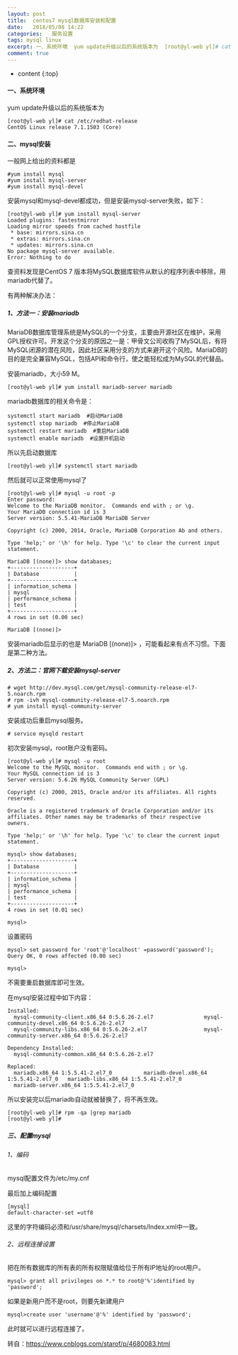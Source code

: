 ```yaml
---
layout: post
title:  centos7 mysql数据库安装和配置
date:   2018/05/08 14:22
categories:   服务设置
tags: mysql linux 
excerpt: 一、系统环境  yum update升级以后的系统版本为  [root@yl-web yl]# cat /etc/redhat-release  CentOS Linux release 7.1.1503 (Core)    二、mysql安装  一般网上给出的资料都是  #yum install mysql #yum install mysql-server #yum install mysql
comment: true
---
```

* content
{:top}

<h4>一、系统环境</h4>

yum update升级以后的系统版本为

<pre class="line-numbers prism-highlight" data-start="1"><code class="language-shell">[root@yl-web yl]# cat /etc/redhat-release 
CentOS Linux release 7.1.1503 (Core) 
</code></pre>

<h4>二、mysql安装</h4>

一般网上给出的资料都是

<pre class="line-numbers prism-highlight" data-start="1"><code class="language-null">#yum install mysql
#yum install mysql-server
#yum install mysql-devel
</code></pre>

安装mysql和mysql-devel都成功，但是安装mysql-server失败，如下：

<pre class="line-numbers prism-highlight" data-start="1"><code class="language-null">[root@yl-web yl]# yum install mysql-server
Loaded plugins: fastestmirror
Loading mirror speeds from cached hostfile
 * base: mirrors.sina.cn
 * extras: mirrors.sina.cn
 * updates: mirrors.sina.cn
No package mysql-server available.
Error: Nothing to do
</code></pre>

查资料发现是CentOS 7 版本将MySQL数据库软件从默认的程序列表中移除，用mariadb代替了。

有两种解决办法：

<h5>1、方法一：安装mariadb</h5>

MariaDB数据库管理系统是MySQL的一个分支，主要由开源社区在维护，采用GPL授权许可。开发这个分支的原因之一是：甲骨文公司收购了MySQL后，有将MySQL闭源的潜在风险，因此社区采用分支的方式来避开这个风险。MariaDB的目的是完全兼容MySQL，包括API和命令行，使之能轻松成为MySQL的代替品。

安装mariadb，大小59 M。

<pre class="line-numbers prism-highlight" data-start="1"><code class="language-null">[root@yl-web yl]# yum install mariadb-server mariadb 
</code></pre>

mariadb数据库的相关命令是：

<pre class="line-numbers prism-highlight" data-start="1"><code class="language-null">systemctl start mariadb  #启动MariaDB
systemctl stop mariadb  #停止MariaDB
systemctl restart mariadb  #重启MariaDB
systemctl enable mariadb  #设置开机启动
</code></pre>

所以先启动数据库

<pre class="line-numbers prism-highlight" data-start="1"><code class="language-null">[root@yl-web yl]# systemctl start mariadb
</code></pre>

然后就可以正常使用mysql了

<pre class="line-numbers prism-highlight" data-start="1"><code class="language-null">[root@yl-web yl]# mysql -u root -p
Enter password: 
Welcome to the MariaDB monitor.  Commands end with ; or \g.
Your MariaDB connection id is 3
Server version: 5.5.41-MariaDB MariaDB Server

Copyright (c) 2000, 2014, Oracle, MariaDB Corporation Ab and others.

Type 'help;' or '\h' for help. Type '\c' to clear the current input statement.

MariaDB [(none)]&gt; show databases;
+--------------------+
| Database           |
+--------------------+
| information_schema |
| mysql              |
| performance_schema |
| test               |
+--------------------+
4 rows in set (0.00 sec)

MariaDB [(none)]&gt; 
</code></pre>

安装mariadb后显示的也是 MariaDB [(none)]> ，可能看起来有点不习惯。下面是第二种方法。

<h5>2、方法二：官网下载安装mysql-server</h5>

<pre class="line-numbers prism-highlight" data-start="1"><code class="language-null"># wget http://dev.mysql.com/get/mysql-community-release-el7-5.noarch.rpm
# rpm -ivh mysql-community-release-el7-5.noarch.rpm
# yum install mysql-community-server
</code></pre>

安装成功后重启mysql服务。

<pre class="line-numbers prism-highlight" data-start="1"><code class="language-null"># service mysqld restart
</code></pre>

初次安装mysql，root账户没有密码。

<pre class="line-numbers prism-highlight" data-start="1"><code class="language-null">[root@yl-web yl]# mysql -u root 
Welcome to the MySQL monitor.  Commands end with ; or \g.
Your MySQL connection id is 3
Server version: 5.6.26 MySQL Community Server (GPL)

Copyright (c) 2000, 2015, Oracle and/or its affiliates. All rights reserved.

Oracle is a registered trademark of Oracle Corporation and/or its
affiliates. Other names may be trademarks of their respective
owners.

Type 'help;' or '\h' for help. Type '\c' to clear the current input statement.

mysql&gt; show databases;
+--------------------+
| Database           |
+--------------------+
| information_schema |
| mysql              |
| performance_schema |
| test               |
+--------------------+
4 rows in set (0.01 sec)

mysql&gt; 
</code></pre>

设置密码

<pre class="line-numbers prism-highlight" data-start="1"><code class="language-null">mysql&gt; set password for 'root'@'localhost' =password('password');
Query OK, 0 rows affected (0.00 sec)

mysql&gt; 
</code></pre>

不需要重启数据库即可生效。

在mysql安装过程中如下内容：

<pre class="line-numbers prism-highlight" data-start="1"><code class="language-null">Installed:
  mysql-community-client.x86_64 0:5.6.26-2.el7                mysql-community-devel.x86_64 0:5.6.26-2.el7                
  mysql-community-libs.x86_64 0:5.6.26-2.el7                  mysql-community-server.x86_64 0:5.6.26-2.el7               

Dependency Installed:
  mysql-community-common.x86_64 0:5.6.26-2.el7                                                                            

Replaced:
  mariadb.x86_64 1:5.5.41-2.el7_0          mariadb-devel.x86_64 1:5.5.41-2.el7_0   mariadb-libs.x86_64 1:5.5.41-2.el7_0  
  mariadb-server.x86_64 1:5.5.41-2.el7_0  
</code></pre>

所以安装完以后mariadb自动就被替换了，将不再生效。

<pre class="line-numbers prism-highlight" data-start="1"><code class="language-null">[root@yl-web yl]# rpm -qa |grep mariadb
[root@yl-web yl]# 
</code></pre>

<h5>三、配置mysql</h5>

<h6>1、编码</h6>

mysql配置文件为/etc/my.cnf

最后加上编码配置

<pre class="line-numbers prism-highlight" data-start="1"><code class="language-null">[mysql]
default-character-set =utf8
</code></pre>

这里的字符编码必须和/usr/share/mysql/charsets/Index.xml中一致。

<h6>2、远程连接设置</h6>

把在所有数据库的所有表的所有权限赋值给位于所有IP地址的root用户。

<pre class="line-numbers prism-highlight" data-start="1"><code class="language-null">mysql&gt; grant all privileges on *.* to root@'%'identified by 'password';
</code></pre>

如果是新用户而不是root，则要先新建用户

<pre class="line-numbers prism-highlight" data-start="1"><code class="language-null">mysql&gt;create user 'username'@'%' identified by 'password';  
</code></pre>

此时就可以进行远程连接了。

转自：https://www.cnblogs.com/starof/p/4680083.html
    
